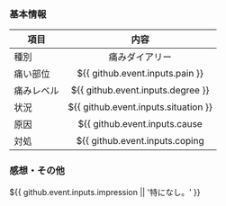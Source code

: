 ### 基本情報
| 項目 | 内容 |
| --- | :---: |
| 種別 | 痛みダイアリー |
| 痛い部位 | ${{ github.event.inputs.pain }} |
| 痛みレベル | ${{ github.event.inputs.degree }} |
| 状況 | ${{ github.event.inputs.situation }} |
| 原因 | ${{ github.event.inputs.cause || '不明' }} |
| 対処 | ${{ github.event.inputs.coping || '特になし' }} |

### 感想・その他
${{ github.event.inputs.impression || '特になし。' }}
